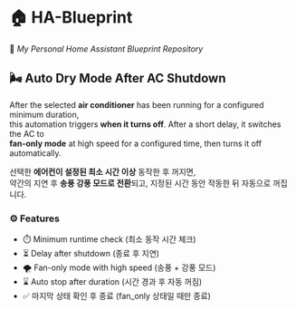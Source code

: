# 🏠 HA-Blueprint  
📁 *My Personal Home Assistant Blueprint Repository*



## 🌬️ Auto Dry Mode After AC Shutdown

After the selected **air conditioner** has been running for a configured minimum duration,  
this automation triggers **when it turns off**. After a short delay, it switches the AC to  
**fan-only mode** at high speed for a configured time, then turns it off automatically.  

선택한 **에어컨이 설정된 최소 시간 이상** 동작한 후 꺼지면,  
약간의 지연 후 **송풍 강풍 모드로 전환**되고, 지정된 시간 동안 작동한 뒤 자동으로 꺼집니다.

### ⚙️ Features

- ⏱️ Minimum runtime check (최소 동작 시간 체크)
- ⏳ Delay after shutdown (종료 후 지연)
- 🌪️ Fan-only mode with high speed (송풍 + 강풍 모드)
- ⌛ Auto stop after duration (시간 경과 후 자동 꺼짐)
- ✅ 마지막 상태 확인 후 종료 (fan_only 상태일 때만 종료)

